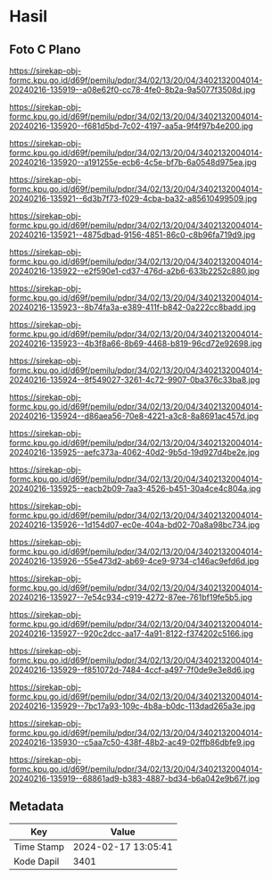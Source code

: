 # Hasil

## Foto C Plano

https://sirekap-obj-formc.kpu.go.id/d69f/pemilu/pdpr/34/02/13/20/04/3402132004014-20240216-135919--a08e62f0-cc78-4fe0-8b2a-9a5077f3508d.jpg

https://sirekap-obj-formc.kpu.go.id/d69f/pemilu/pdpr/34/02/13/20/04/3402132004014-20240216-135920--f681d5bd-7c02-4197-aa5a-9f4f97b4e200.jpg

https://sirekap-obj-formc.kpu.go.id/d69f/pemilu/pdpr/34/02/13/20/04/3402132004014-20240216-135920--a191255e-ecb6-4c5e-bf7b-6a0548d975ea.jpg

https://sirekap-obj-formc.kpu.go.id/d69f/pemilu/pdpr/34/02/13/20/04/3402132004014-20240216-135921--6d3b7f73-f029-4cba-ba32-a85610499509.jpg

https://sirekap-obj-formc.kpu.go.id/d69f/pemilu/pdpr/34/02/13/20/04/3402132004014-20240216-135921--4875dbad-9156-4851-86c0-c8b96fa719d9.jpg

https://sirekap-obj-formc.kpu.go.id/d69f/pemilu/pdpr/34/02/13/20/04/3402132004014-20240216-135922--e2f590e1-cd37-476d-a2b6-633b2252c880.jpg

https://sirekap-obj-formc.kpu.go.id/d69f/pemilu/pdpr/34/02/13/20/04/3402132004014-20240216-135923--8b74fa3a-e389-411f-b842-0a222cc8badd.jpg

https://sirekap-obj-formc.kpu.go.id/d69f/pemilu/pdpr/34/02/13/20/04/3402132004014-20240216-135923--4b3f8a66-8b69-4468-b819-96cd72e92698.jpg

https://sirekap-obj-formc.kpu.go.id/d69f/pemilu/pdpr/34/02/13/20/04/3402132004014-20240216-135924--8f549027-3261-4c72-9907-0ba376c33ba8.jpg

https://sirekap-obj-formc.kpu.go.id/d69f/pemilu/pdpr/34/02/13/20/04/3402132004014-20240216-135924--d86aea56-70e8-4221-a3c8-8a8691ac457d.jpg

https://sirekap-obj-formc.kpu.go.id/d69f/pemilu/pdpr/34/02/13/20/04/3402132004014-20240216-135925--aefc373a-4062-40d2-9b5d-19d927d4be2e.jpg

https://sirekap-obj-formc.kpu.go.id/d69f/pemilu/pdpr/34/02/13/20/04/3402132004014-20240216-135925--eacb2b09-7aa3-4526-b451-30a4ce4c804a.jpg

https://sirekap-obj-formc.kpu.go.id/d69f/pemilu/pdpr/34/02/13/20/04/3402132004014-20240216-135926--1d154d07-ec0e-404a-bd02-70a8a98bc734.jpg

https://sirekap-obj-formc.kpu.go.id/d69f/pemilu/pdpr/34/02/13/20/04/3402132004014-20240216-135926--55e473d2-ab69-4ce9-9734-c146ac9efd6d.jpg

https://sirekap-obj-formc.kpu.go.id/d69f/pemilu/pdpr/34/02/13/20/04/3402132004014-20240216-135927--7e54c934-c919-4272-87ee-761bf19fe5b5.jpg

https://sirekap-obj-formc.kpu.go.id/d69f/pemilu/pdpr/34/02/13/20/04/3402132004014-20240216-135927--920c2dcc-aa17-4a91-8122-f374202c5166.jpg

https://sirekap-obj-formc.kpu.go.id/d69f/pemilu/pdpr/34/02/13/20/04/3402132004014-20240216-135929--f851072d-7484-4ccf-a497-7f0de9e3e8d6.jpg

https://sirekap-obj-formc.kpu.go.id/d69f/pemilu/pdpr/34/02/13/20/04/3402132004014-20240216-135929--7bc17a93-109c-4b8a-b0dc-113dad265a3e.jpg

https://sirekap-obj-formc.kpu.go.id/d69f/pemilu/pdpr/34/02/13/20/04/3402132004014-20240216-135930--c5aa7c50-438f-48b2-ac49-02ffb86dbfe9.jpg

https://sirekap-obj-formc.kpu.go.id/d69f/pemilu/pdpr/34/02/13/20/04/3402132004014-20240216-135919--68861ad9-b383-4887-bd34-b6a042e9b67f.jpg


## Metadata

| Key        | Value               |
| ---------- | ------------------- |
| Time Stamp | 2024-02-17 13:05:41 |
| Kode Dapil | 3401                |



